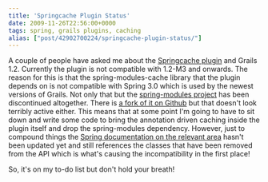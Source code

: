 ```yaml
---
title: 'Springcache Plugin Status'
date: 2009-11-26T22:56:00+0000
tags: spring, grails plugins, caching
alias: ["post/42902700224/springcache-plugin-status/"]
---
```


A couple of people have asked me about the [Springcache plugin][1] and Grails 1.2. Currently the plugin is not compatible with 1.2-M3 and onwards. The reason for this is that the spring-modules-cache library that the plugin depends on is not compatible with Spring 3.0 which is used by the newest versions of Grails. Not only that but the [spring-modules project][2] has been discontinued altogether. There is [a fork of it on Github][3] but that doesn't look terribly active either. This means that at some point I'm going to have to sit down and write some code to bring the annotation driven caching inside the plugin itself and drop the spring-modules dependency. However, just to compound things the [Spring documentation on the relevant area][4] hasn't been updated yet and still references the classes that have been removed from the API which is what's causing the incompatibility in the first place!

So, it's on my to-do list but don't hold your breath!

[1]: http://grails.org/plugin/springcache
[2]: https://springmodules.dev.java.net/
[3]: http://github.com/astubbs/spring-modules
[4]: http://static.springsource.org/spring/docs/3.0.x/spring-framework-reference/html/ch08s09.html#aop-autoproxy-metadata

